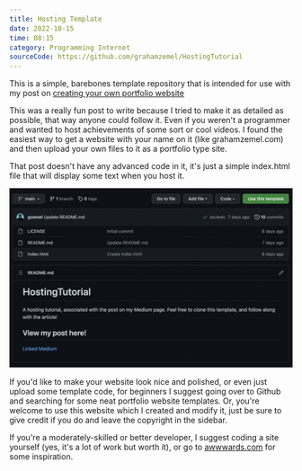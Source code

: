 ```yaml
---
title: Hosting Template
date: 2022-10-15
time: 08:15
category: Programming Internet 
sourceCode: https://github.com/grahamzemel/HostingTutorial
---
```

This is a simple, barebones template repository that is intended for use with my post on [creating your own portfolio website](https://medium.com/the-gray-area/creating-a-personal-portfolio-website-an-in-depth-guide-for-beginners-7155a785bfb3)

This was a really fun post to write because I tried to make it as detailed as possible, that way anyone could follow it. Even if you weren't a programmer and wanted to host achievements of some sort or cool videos. I found the easiest way to get a website with your name on it (like grahamzemel.com) and then upload your own files to it as a portfolio type site. 

That post doesn't have any advanced code in it, it's just a simple index.html file that will display some text when you host it.

![github-hosting](./github-hosting.png)


If you'd like to make your website look nice and polished, or even just upload some template code, for beginners I suggest going over to Github and searching for some neat portfolio website templates. Or, you're welcome to use this website which I created and modify it, just be sure to give credit if you do and leave the copyright in the sidebar. 

If you're a moderately-skilled or better developer, I suggest coding a site yourself (yes, it's a lot of work but worth it), or go to [awwwards.com](https://www.awwwards.com/) for some inspiration.
